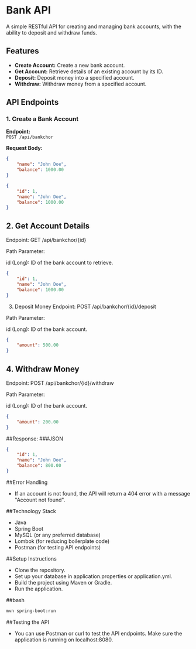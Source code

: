 # Bank API

A simple RESTful API for creating and managing bank accounts, with the ability to deposit and withdraw funds.

## Features

- **Create Account:** Create a new bank account.
- **Get Account:** Retrieve details of an existing account by its ID.
- **Deposit:** Deposit money into a specified account.
- **Withdraw:** Withdraw money from a specified account.

## API Endpoints

### 1. Create a Bank Account

**Endpoint:**  
`POST /api/bankchor`  

**Request Body:**
```json
{
    "name": "John Doe",
    "balance": 1000.00
}
```
```json
{
    "id": 1,
    "name": "John Doe",
    "balance": 1000.00
}
```
## 2. Get Account Details
Endpoint:
GET /api/bankchor/{id}

Path Parameter:

id (Long): ID of the bank account to retrieve.
```json
{
    "id": 1,
    "name": "John Doe",
    "balance": 1000.00
}
```
3. Deposit Money
Endpoint:
POST /api/bankchor/{id}/deposit

Path Parameter:

id (Long): ID of the bank account.
```json
{
    "amount": 500.00
}
```

## 4. Withdraw Money
Endpoint:
POST /api/bankchor/{id}/withdraw

Path Parameter:

id (Long): ID of the bank account.
```json
{
    "amount": 200.00
}
```
##Response:
###JSON
```json
{
    "id": 1,
    "name": "John Doe",
    "balance": 800.00
}
```
##Error Handling
- If an account is not found, the API will return a 404 error with a message "Account not found".

##Technology Stack
- Java
- Spring Boot
- MySQL (or any preferred database)
- Lombok (for reducing boilerplate code)
- Postman (for testing API endpoints)

##Setup Instructions

- Clone the repository.
- Set up your database in application.properties or application.yml.
- Build the project using Maven or Gradle.
- Run the application.

##bash
```bash
mvn spring-boot:run
```

##Testing the API

- You can use Postman or curl to test the API endpoints. Make sure the application is running on localhost:8080.
